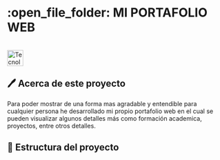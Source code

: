 <h1 align="left" width="100%"> :open_file_folder: MI PORTAFOLIO WEB </h1>

<br><img align="left" src="https://skillicons.dev/icons?i=vscode,laravel,php,bootstrap,html,css,github,git" height="37" alt="Tecnologias"><br><br>

## :pen: Acerca de este proyecto

Para poder mostrar de una forma mas agradable y entendible para cualquier persona he desarrollado mi propio portafolio web en el cual se pueden visualizar algunos detalles más como formación academica, proyectos, entre otros detalles.

## :hammer: Estructura del proyecto
